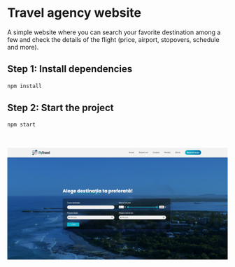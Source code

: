 # Travel agency website

A simple website where you can search your favorite destination among a few and check the details of the flight (price, airport, stopovers, schedule and more).

## Step 1: Install dependencies

```sh
npm install
```

## Step 2: Start the project

```sh
npm start
```
<br>

![Overview photo1](src/design/photo1.png)



 
